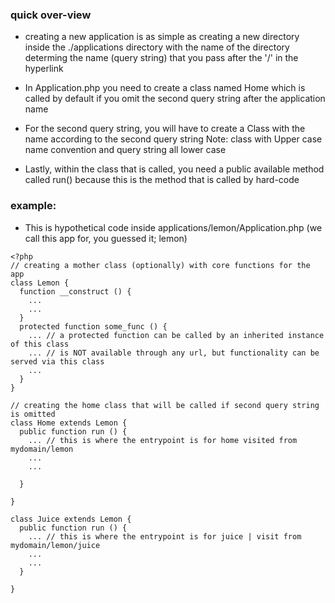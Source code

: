 ### quick over-view
* creating a new application is as simple as creating a new directory
inside the ./applications directory with the name of the directory
determing the name (query string) that you pass after the '/' in the hyperlink

* In Application.php you need to create a class named Home which is called by
default if you omit the second query string after the application name

* For the second query string, you will have to create a Class with the name
according to the second query string
Note: class with Upper case name convention and query string all lower case

* Lastly, within the class that is called, you need a public available method
called run() because this is the method that is called by hard-code

### example:
* This is hypothetical code inside applications/lemon/Application.php (we call this app for, you guessed it; lemon)
```
<?php
// creating a mother class (optionally) with core functions for the app
class Lemon {
  function __construct () {
    ...
    ...
  }
  protected function some_func () {
    ... // a protected function can be called by an inherited instance of this class
    ... // is NOT available through any url, but functionality can be served via this class
    ...
  }
}

// creating the home class that will be called if second query string is omitted
class Home extends Lemon {
  public function run () {
    ... // this is where the entrypoint is for home visited from mydomain/lemon
    ...
    ...

  }

}

class Juice extends Lemon {
  public function run () {
    ... // this is where the entrypoint is for juice | visit from mydomain/lemon/juice
    ...
    ...
  }

}

```
